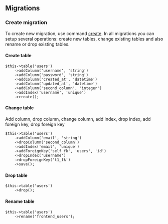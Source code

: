## Migrations

### Create migration
To create new migration, use command [create](create_command.md). In all migrations you can setup several operations: create new tables, change existing tables and also rename or drop existing tables.

#### Create table
```
$this->table('users')
    ->addColumn('username', 'string')
    ->addColumn('password', 'string')
    ->addColumn('created_at', 'datetime')
    ->addColumn('updated_at', 'datetime')
    ->addColumn('second_column', 'integer')
    ->addIndex('username', 'unique')
    ->create();
```

#### Change table
Add column, drop column, change column, add index, drop index, add foreign key, drop foreign key
```
$this->table('users')
    ->addColumn('email', 'string')
    ->dropColumn('second_column')
    ->addIndex('email', 'unique')
    ->addForeignKey('self_fk', 'users', 'id')
    ->dropIndex('username')
    ->dropForeignKey('t1_fk')
    ->save();
```
#### Drop table
```
$this->table('users')
    ->drop();
```

#### Rename table
```
$this->table('users')
    ->rename('frontend_users');
```
